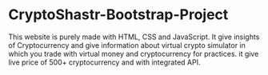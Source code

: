 # CryptoShastr-Bootstrap-Project
This website is purely made with HTML, CSS and JavaScript. It give insights of Cryptocurrency and give information about virtual crypto simulator in which you trade with virtual money and cryptocurrency for practices. it give live price of 500+ cryptocurrency and with integrated API.
